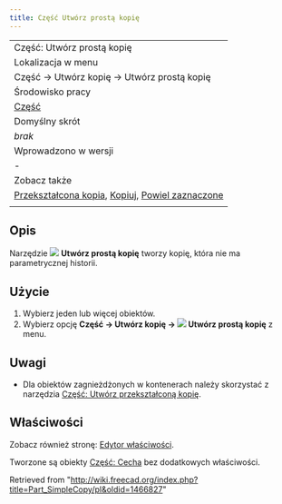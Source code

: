 ```yaml
---
title: Część Utwórz prostą kopię
---
```

|  |
| --- |
| Część: Utwórz prostą kopię |
| Lokalizacja w menu |
| Część → Utwórz kopię → Utwórz prostą kopię |
| Środowisko pracy |
| [Część](/Part_Workbench/pl "Part Workbench/pl") |
| Domyślny skrót |
| *brak* |
| Wprowadzono w wersji |
| - |
| Zobacz także |
| [Przekształcona kopia](/Part_TransformedCopy "Part TransformedCopy"), [Kopiuj](/Std_Copy/pl "Std Copy/pl"), [Powiel zaznaczone](/Std_DuplicateSelection/pl "Std DuplicateSelection/pl") |
|  |

## Opis

Narzędzie ![](/images/Part_SimpleCopy.svg) **Utwórz prostą kopię** tworzy kopię, która nie ma parametrycznej historii.

## Użycie

1. Wybierz jeden lub więcej obiektów.
2. Wybierz opcję **Część → Utwórz kopię → ![](/images/Part_SimpleCopy.svg) Utwórz prostą kopię** z menu.

## Uwagi

* Dla obiektów zagnieżdżonych w kontenerach należy skorzystać z narzędzia [Część: Utwórz przekształconą kopię](/Part_TransformedCopy/pl "Part TransformedCopy/pl").

## Właściwości

Zobacz również stronę: [Edytor właściwości](/Property_editor/pl "Property editor/pl").

Tworzone są obiekty [Część: Cecha](/Part_Feature/pl "Part Feature/pl") bez dodatkowych właściwości.

Retrieved from "<http://wiki.freecad.org/index.php?title=Part_SimpleCopy/pl&oldid=1466827>"